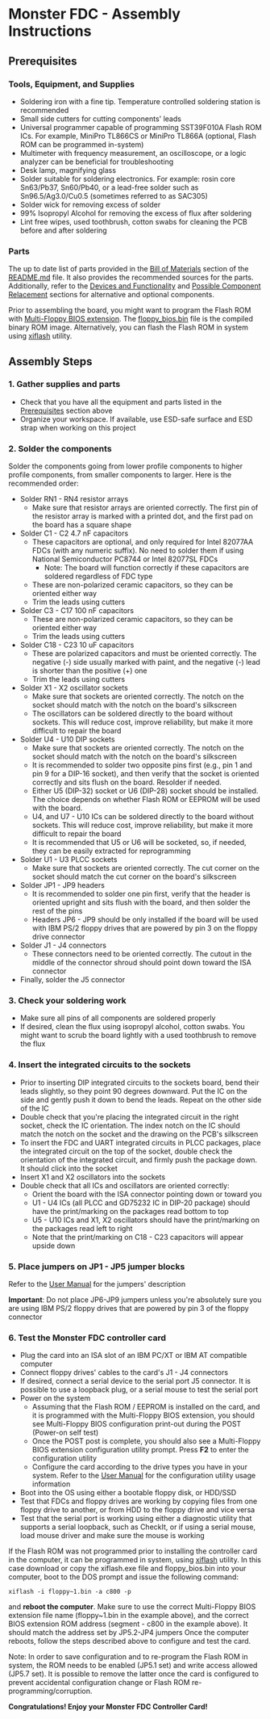 # Monster FDC - Assembly Instructions

## Prerequisites

### Tools, Equipment, and Supplies

* Soldering iron with a fine tip. Temperature controlled soldering station is recommended
* Small side cutters for cutting components' leads
* Universal programmer capable of programming SST39F010A Flash ROM ICs. For example, MiniPro TL866CS or MiniPro TL866A (optional, Flash ROM can be programmed in-system)
* Multimeter with frequency measurement, an oscilloscope, or a logic analyzer can be beneficial for troubleshooting
* Desk lamp, magnifying glass
* Solder suitable for soldering electronics. For example: rosin core Sn63/Pb37, Sn60/Pb40, or a lead-free solder such as Sn96.5/Ag3.0/Cu0.5 (sometimes referred to as SAC305)
* Solder wick for removing excess of solder
* 99% Isopropyl Alcohol for removing the excess of flux after soldering
* Lint free wipes, used toothbrush, cotton swabs for cleaning the PCB before and after soldering

### Parts

The up to date list of parts provided in the [Bill of Materials](README.md#bill-of-materials) section of the [README.md](README.md) file.
It also provides the recommended sources for the parts.
Additionally, refer to the [Devices and Functionality](README.md#devices-and-functionality)
and [Possible Component Relacement](README.md#possible-component-replacements) sections for alternative and optional components.

Prior to assembling the board, you might want to program the Flash ROM with [Multi-Floppy BIOS extension](https://github.com/skiselev/floppy_bios).
The [floppy_bios.bin](https://github.com/skiselev/floppy_bios/blob/master/floppy_bios.bin) file is the compiled binary ROM image.
Alternatively, you can flash the Flash ROM in system using [xiflash](https://github.com/skiselev/xiflash) utility.

## Assembly Steps

### 1. Gather supplies and parts

* Check that you have all the equipment and parts listed in the [Prerequisites](#prerequisites) section above
* Organize your workspace. If available, use ESD-safe surface and ESD strap when working on this project

### 2. Solder the components

Solder the components going from lower profile components to higher profile components, from smaller components to larger. Here is the recommended order:

* Solder RN1 - RN4 resistor arrays
  * Make sure that resistor arrays are oriented correctly. The first pin of the resistor array is marked with a printed dot, and the first pad on the board has a square shape
* Solder C1 - C2 4.7 nF capacitors
  * These capacitors are optional, and only required for Intel 82077AA FDCs (with any numeric suffix). No need to solder them if using National Semiconductor PC8744 or Intel 82077SL FDCs
    * Note: The board will function correctly if these capacitors are soldered regardless of FDC type
  * These are non-polarized ceramic capacitors, so they can be oriented either way
  * Trim the leads using cutters
* Solder C3 - C17 100 nF capacitors
  * These are non-polarized ceramic capacitors, so they can be oriented either way
  * Trim the leads using cutters
* Solder C18 - C23 10 uF capacitors
  * These are polarized capacitors and must be oriented correctly. The negative (-) side usually marked with paint, and the negative (-) lead is shorter than the positive (+) one
  * Trim the leads using cutters
* Solder X1 - X2 oscillator sockets
  * Make sure that sockets are oriented correctly. The notch on the socket should match with the notch on the board's silkscreen
  * The oscillators can be soldered directly to the board without sockets. This will reduce cost, improve reliability, but make it more difficult to repair the board
* Solder U4 - U10 DIP sockets
  * Make sure that sockets are oriented correctly. The notch on the socket should match with the notch on the board's silkscreen
  * It is recommended to solder two opposite pins first (e.g., pin 1 and pin 9 for a DIP-16 socket), and then verify that the socket is oriented correctly and sits flush on the board. Resolder if needed.
  * Either U5 (DIP-32) socket or U6 (DIP-28) socket should be installed. The choice depends on whether Flash ROM or EEPROM will be used with the board.
  * U4, and U7 - U10 ICs can be soldered directly to the board without sockets. This will reduce cost, improve reliability, but make it more difficult to repair the board
  * It is recommended that U5 or U6 will be socketed, so, if needed, they can be easily extracted for reprogramming
* Solder U1 - U3 PLCC sockets
  * Make sure that sockets are oriented correctly. The cut corner on the socket should match the cut corner on the board's silkscreen
* Solder JP1 - JP9 headers
  * It is recommended to solder one pin first, verify that the header is oriented upright and sits flush with the board, and then solder the rest of the pins
  * Headers JP6 - JP9 should be only installed if the board will be used with IBM PS/2 floppy drives that are powered by pin 3 on the floppy drive connector
* Solder J1 - J4 connectors
  * These connectors need to be oriented correctly. The cutout in the middle of the connector shroud should point down toward the ISA connector
* Finally, solder the J5 connector

### 3. Check your soldering work

* Make sure all pins of all components are soldered properly
* If desired, clean the flux using isopropyl alcohol, cotton swabs. You might want to scrub the board lightly with a used toothbrush to remove the flux

### 4. Insert the integrated circuits to the sockets

* Prior to inserting DIP integrated circuits to the sockets board, bend their leads slightly, so they point 90 degrees downward. Put the IC on the side and gently push it down to bend the leads. Repeat on the other side of the IC
* Double check that you're placing the integrated circuit in the right socket, check the IC orientation. The index notch on the IC should match the notch on the socket and the drawing on the PCB's silkscreen
* To insert the FDC and UART integrated circuits in PLCC packages, place the integrated circuit on the top of the socket, double check the orientation of the integrated circuit, and firmly push the package down. It should click into the socket
* Insert X1 and X2 oscillators into the sockets
* Double check that all ICs and oscillators are oriented correctly:
  * Orient the board with the ISA connector pointing down or toward you
  * U1 - U4 ICs (all PLCC and GD75232 IC in DIP-20 package) should have the print/marking on the packages read bottom to top
  * U5 - U10 ICs and X1, X2 oscillators should have the print/marking on the packages read left to right
  * Note that the print/marking on C18 - C23 capacitors will appear upside down

### 5. Place jumpers on JP1 - JP5 jumper blocks

Refer to the [User Manual](User_Manual.md) for the jumpers' description

**Important**: Do not place JP6-JP9 jumpers unless you're absolutely sure you are using IBM PS/2 floppy drives that are powered by pin 3 of the floppy connector

### 6. Test the Monster FDC controller card

* Plug the card into an ISA slot of an IBM PC/XT or IBM AT compatible computer
* Connect floppy drives' cables to the card's J1 - J4 connectors
* If desired, connect a serial device to the serial port J5 connector. It is possible to use a loopback plug, or a serial mouse to test the serial port
* Power on the system
  * Assuming that the Flash ROM / EEPROM is installed on the card, and it is programmed with the Multi-Floppy BIOS extension,
you should see Multi-Floppy BIOS configuration print-out during the POST (Power-on self test)
  * Once the POST post is complete, you should also see a Multi-Floppy BIOS extension configuration utility prompt. Press **F2** to enter the configuration utility
  * Configure the card according to the drive types you have in your system. Refer to the [User Manual](User_Manual.md) for the configuration utility usage information
* Boot into the OS using either a bootable floppy disk, or HDD/SSD
* Test that FDCs and floppy drives are working by copying files from one floppy drive to another, or from HDD to the floppy drive and vice versa
* Test that the serial port is working using either a diagnostic utility that supports a serial loopback, such as CheckIt, or if using a serial mouse, load mouse driver and make sure the mouse is working

If the Flash ROM was not programmed prior to installing the controller card in the computer, it can be programmed in system, using [xiflash](https://github.com/skiselev/xiflash) utility.
In this case download or copy the xiflash.exe file and floppy_bios.bin into your computer, boot to the DOS prompt and issue the following command:
```
xiflash -i floppy~1.bin -a c800 -p
```
and **reboot the computer**. Make sure to use the correct Multi-Floppy BIOS extension file name (floppy~1.bin in the example above), and the correct BIOS extension ROM address (segment - c800 in the example above). It should match the address set by JP5.2-JP4 jumpers
Once the computer reboots, follow the steps described above to configure and test the card.

Note: In order to save configuration and to re-program the Flash ROM in system, the ROM needs to be enabled (JP5.1 set) and write access allowed (JP5.7 set). It is possible to remove the latter once the card is configured to prevent accidental configuration change or Flash ROM re-programming/corruption.

__Congratulations! Enjoy your Monster FDC Controller Card!__
